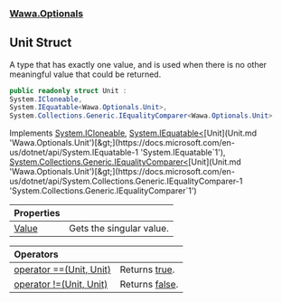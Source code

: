### [Wawa.Optionals](Wawa.Optionals.md 'Wawa.Optionals')

## Unit Struct

A type that has exactly one value, and is used when there is no other meaningful value that could be returned.

```csharp
public readonly struct Unit :
System.ICloneable,
System.IEquatable<Wawa.Optionals.Unit>,
System.Collections.Generic.IEqualityComparer<Wawa.Optionals.Unit>
```

Implements [System.ICloneable](https://docs.microsoft.com/en-us/dotnet/api/System.ICloneable 'System.ICloneable'), [System.IEquatable&lt;](https://docs.microsoft.com/en-us/dotnet/api/System.IEquatable-1 'System.IEquatable`1')[Unit](Unit.md 'Wawa.Optionals.Unit')[&gt;](https://docs.microsoft.com/en-us/dotnet/api/System.IEquatable-1 'System.IEquatable`1'), [System.Collections.Generic.IEqualityComparer&lt;](https://docs.microsoft.com/en-us/dotnet/api/System.Collections.Generic.IEqualityComparer-1 'System.Collections.Generic.IEqualityComparer`1')[Unit](Unit.md 'Wawa.Optionals.Unit')[&gt;](https://docs.microsoft.com/en-us/dotnet/api/System.Collections.Generic.IEqualityComparer-1 'System.Collections.Generic.IEqualityComparer`1')

| Properties | |
| :--- | :--- |
| [Value](Unit.Value().md 'Wawa.Optionals.Unit.Value') | Gets the singular value. |

| Operators | |
| :--- | :--- |
| [operator ==(Unit, Unit)](Unit.op_Equality(Unit,Unit).md 'Wawa.Optionals.Unit.op_Equality(Wawa.Optionals.Unit, Wawa.Optionals.Unit)') | Returns [true](https://docs.microsoft.com/en-us/dotnet/csharp/language-reference/builtin-types/bool 'https://docs.microsoft.com/en-us/dotnet/csharp/language-reference/builtin-types/bool'). |
| [operator !=(Unit, Unit)](Unit.op_Inequality(Unit,Unit).md 'Wawa.Optionals.Unit.op_Inequality(Wawa.Optionals.Unit, Wawa.Optionals.Unit)') | Returns [false](https://docs.microsoft.com/en-us/dotnet/csharp/language-reference/builtin-types/bool 'https://docs.microsoft.com/en-us/dotnet/csharp/language-reference/builtin-types/bool'). |
